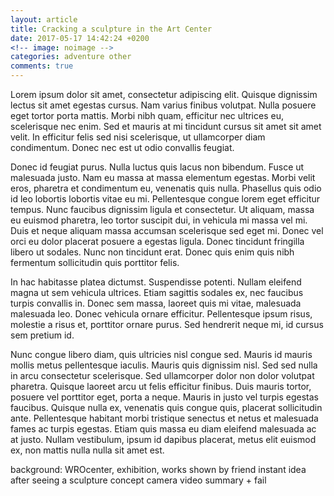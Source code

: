 ```yaml
---
layout: article
title: Cracking a sculpture in the Art Center
date: 2017-05-17 14:42:24 +0200
<!-- image: noimage -->
categories: adventure other
comments: true
---
```

Lorem ipsum dolor sit amet, consectetur adipiscing elit. Quisque dignissim lectus sit amet egestas cursus. Nam varius finibus volutpat. Nulla posuere eget tortor porta mattis. Morbi nibh quam, efficitur nec ultrices eu, scelerisque nec enim. Sed et mauris at mi tincidunt cursus sit amet sit amet velit. In efficitur felis sed nisi scelerisque, ut ullamcorper diam condimentum. Donec nec est ut odio convallis feugiat.

Donec id feugiat purus. Nulla luctus quis lacus non bibendum. Fusce ut malesuada justo. Nam eu massa at massa elementum egestas. Morbi velit eros, pharetra et condimentum eu, venenatis quis nulla. Phasellus quis odio id leo lobortis lobortis vitae eu mi. Pellentesque congue lorem eget efficitur tempus. Nunc faucibus dignissim ligula et consectetur. Ut aliquam, massa eu euismod pharetra, leo tortor suscipit dui, in vehicula mi massa vel mi. Duis et neque aliquam massa accumsan scelerisque sed eget mi. Donec vel orci eu dolor placerat posuere a egestas ligula. Donec tincidunt fringilla libero ut sodales. Nunc non tincidunt erat. Donec quis enim quis nibh fermentum sollicitudin quis porttitor felis.

In hac habitasse platea dictumst. Suspendisse potenti. Nullam eleifend magna ut sem vehicula ultrices. Etiam sagittis sodales ex, nec faucibus turpis convallis in. Donec sem massa, laoreet quis mi vitae, malesuada malesuada leo. Donec vehicula ornare efficitur. Pellentesque ipsum risus, molestie a risus et, porttitor ornare purus. Sed hendrerit neque mi, id cursus sem pretium id.

Nunc congue libero diam, quis ultricies nisl congue sed. Mauris id mauris mollis metus pellentesque iaculis. Mauris quis dignissim nisl. Sed sed nulla in arcu consectetur scelerisque. Sed ullamcorper dolor non dolor volutpat pharetra. Quisque laoreet arcu ut felis efficitur finibus. Duis mauris tortor, posuere vel porttitor eget, porta a neque. Mauris in justo vel turpis egestas faucibus. Quisque nulla ex, venenatis quis congue quis, placerat sollicitudin ante. Pellentesque habitant morbi tristique senectus et netus et malesuada fames ac turpis egestas. Etiam quis massa eu diam eleifend malesuada ac at justo. Nullam vestibulum, ipsum id dapibus placerat, metus elit euismod ex, non mattis nulla nulla sit amet est.

background: WROcenter, exhibition, works
shown by friend
instant idea after seeing a sculpture
concept
camera
video
summary + fail
